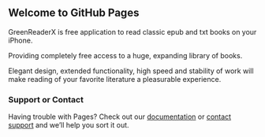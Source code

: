 ## Welcome to GitHub Pages

GreenReaderX is free application to read classic epub and txt books on your iPhone.

Providing completely free access to a huge, expanding library of books.

Elegant design, extended functionality, high speed and stability of work will make reading of your favorite literature a pleasurable experience.

### Support or Contact

Having trouble with Pages? Check out our [documentation](https://docs.github.com/categories/github-pages-basics/) or [contact support](https://support.github.com/contact) and we’ll help you sort it out.
